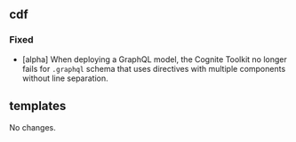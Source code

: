 ## cdf 

### Fixed

- [alpha] When deploying a GraphQL model, the Cognite Toolkit no longer
fails for `.graphql` schema that uses directives with multiple
components without line separation.

## templates

No changes.